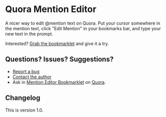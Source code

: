 # Quora Mention Editor

A nicer way to edit @mention text on Quora. Put your cursor somewhere in the mention text, click "Edit Mention" in your bookmarks bar, and type your new text in the prompt.

Interested? [Grab the bookmarklet](http://bochkariov.com/quora/edit-mentions) and give it a try.

## Questions? Issues? Suggestions?
* [Report a bug](http://bochkariov.com/quora/edit-mentions/bugs)
* [Contact the author](http://quora.com/Bulat-Bochkariov)
* Ask in [Mention Editor Bookmarklet](http://quora.com/Mention-Editor-Bookmarklet) on [Quora](http://quora.com).

## Changelog
This is version 1.0.